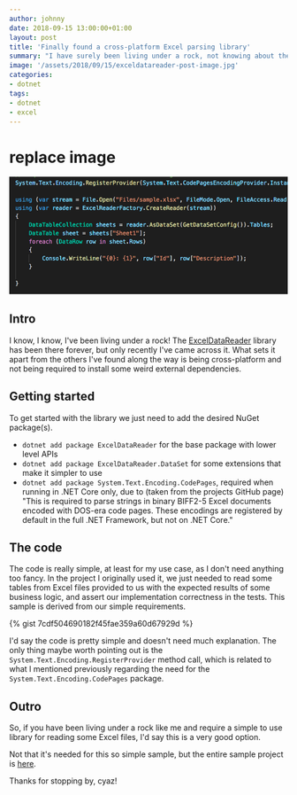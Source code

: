 ```yaml
---
author: johnny
date: 2018-09-15 13:00:00+01:00
layout: post
title: 'Finally found a cross-platform Excel parsing library'
summary: "I have surely been living under a rock, not knowing about the ExcelDataReader library, but now I do!"
image: '/assets/2018/09/15/exceldatareader-post-image.jpg'
categories:
- dotnet
tags:
- dotnet
- excel
---
```


# replace image
[![Excel](/assets/2018/09/15/exceldatareader-post-image.jpg)](/assets/2018/09/15/exceldatareader-post-image.jpg)

## Intro
I know, I know, I've been living under a rock! The [ExcelDataReader](https://github.com/ExcelDataReader/ExcelDataReader) library has been there forever, but only recently I've came across it. What sets it apart from the others I've found along the way is being cross-platform and not being required to install some weird external dependencies. 

## Getting started
To get started with the library we just need to add the desired NuGet package(s).
- `dotnet add package ExcelDataReader` for the base package with lower level APIs
- `dotnet add package ExcelDataReader.DataSet` for some extensions that make it simpler to use
- `dotnet add package System.Text.Encoding.CodePages`, required when running in .NET Core only, due to (taken from the projects GitHub page) "This is required to parse strings in binary BIFF2-5 Excel documents encoded with DOS-era code pages. These encodings are registered by default in the full .NET Framework, but not on .NET Core."

## The code
The code is really simple, at least for my use case, as I don't need anything too fancy. In the project I originally used it, we just needed to read some tables from Excel files provided to us with the expected results of some business logic, and assert our implementation correctness in the tests. This sample is derived from our simple requirements.

{% gist 7cdf504690182f45fae359a60d67929d %}

I'd say the code is pretty simple and doesn't need much explanation. The only thing maybe worth pointing out is the `System.Text.Encoding.RegisterProvider` method call, which is related to what I mentioned previously regarding the need for the `System.Text.Encoding.CodePages` package.

## Outro
So, if you have been living under a rock like me and require a simple to use library for reading some Excel files, I'd say this is a very good option.

Not that it's needed for this so simple sample, but the entire sample project is [here](https://github.com/joaofbantunes/ExcelDataReaderSample).

Thanks for stopping by, cyaz!